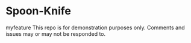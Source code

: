 Spoon-Knife
===========
myfeature
This repo is for demonstration purposes only. Comments and issues may or may not be responded to.
